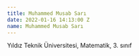 ```yaml
---
title: Muhammed Musab Sarı
date: 2022-01-16 14:13:00 Z
name: Muhammed Musab Sarı
---
```


Yıldız Teknik Üniversitesi, Matematik, 3. sınıf